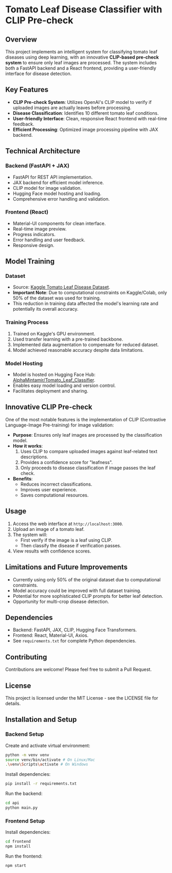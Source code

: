 # Tomato Leaf Disease Classifier with CLIP Pre-check

## Overview
This project implements an intelligent system for classifying tomato leaf diseases using deep learning, with an innovative **CLIP-based pre-check system** to ensure only leaf images are processed. The system includes both a FastAPI backend and a React frontend, providing a user-friendly interface for disease detection.

## Key Features
- **CLIP Pre-check System**: Utilizes OpenAI's CLIP model to verify if uploaded images are actually leaves before processing.
- **Disease Classification**: Identifies 10 different tomato leaf conditions.
- **User-friendly Interface**: Clean, responsive React frontend with real-time feedback.
- **Efficient Processing**: Optimized image processing pipeline with JAX backend.

## Technical Architecture

### Backend (FastAPI + JAX)
- FastAPI for REST API implementation.
- JAX backend for efficient model inference.
- CLIP model for image validation.
- Hugging Face model hosting and loading.
- Comprehensive error handling and validation.

### Frontend (React)
- Material-UI components for clean interface.
- Real-time image preview.
- Progress indicators.
- Error handling and user feedback.
- Responsive design.

## Model Training

### Dataset
- Source: [Kaggle Tomato Leaf Disease Dataset](https://www.kaggle.com/datasets/kaustubhb999/tomatoleaf).
- **Important Note**: Due to computational constraints on Kaggle/Colab, only 50% of the dataset was used for training.
- This reduction in training data affected the model's learning rate and potentially its overall accuracy.

### Training Process
1. Trained on Kaggle's GPU environment.
2. Used transfer learning with a pre-trained backbone.
3. Implemented data augmentation to compensate for reduced dataset.
4. Model achieved reasonable accuracy despite data limitations.

### Model Hosting
- Model is hosted on Hugging Face Hub: [AlphaMintamir/Tomato_Leaf_Classifier](https://huggingface.co/AlphaMintamir/Tomato_Leaf_Classifier).
- Enables easy model loading and version control.
- Facilitates deployment and sharing.

## Innovative CLIP Pre-check
One of the most notable features is the implementation of CLIP (Contrastive Language-Image Pre-training) for image validation:

- **Purpose**: Ensures only leaf images are processed by the classification model.
- **How it works**: 
  1. Uses CLIP to compare uploaded images against leaf-related text descriptions.
  2. Provides a confidence score for "leafness".
  3. Only proceeds to disease classification if image passes the leaf check.
- **Benefits**:
  - Reduces incorrect classifications.
  - Improves user experience.
  - Saves computational resources.

## Usage
1. Access the web interface at `http://localhost:3000`.
2. Upload an image of a tomato leaf.
3. The system will:
   - First verify if the image is a leaf using CLIP.
   - Then classify the disease if verification passes.
4. View results with confidence scores.

## Limitations and Future Improvements
- Currently using only 50% of the original dataset due to computational constraints.
- Model accuracy could be improved with full dataset training.
- Potential for more sophisticated CLIP prompts for better leaf detection.
- Opportunity for multi-crop disease detection.

## Dependencies
- Backend: FastAPI, JAX, CLIP, Hugging Face Transformers.
- Frontend: React, Material-UI, Axios.
- See `requirements.txt` for complete Python dependencies.

## Contributing
Contributions are welcome! Please feel free to submit a Pull Request.

## License
This project is licensed under the MIT License - see the LICENSE file for details.

## Installation and Setup

### Backend Setup

Create and activate virtual environment:
```sh
python -m venv venv
source venv/bin/activate # On Linux/Mac
.\venv\Scripts\activate # On Windows
```
Install dependencies:
```sh
pip install -r requirements.txt
```
Run the backend:
```sh
cd api
python main.py
```

### Frontend Setup

Install dependencies:
```sh
cd frontend
npm install
```
Run the frontend:
```sh
npm start
```